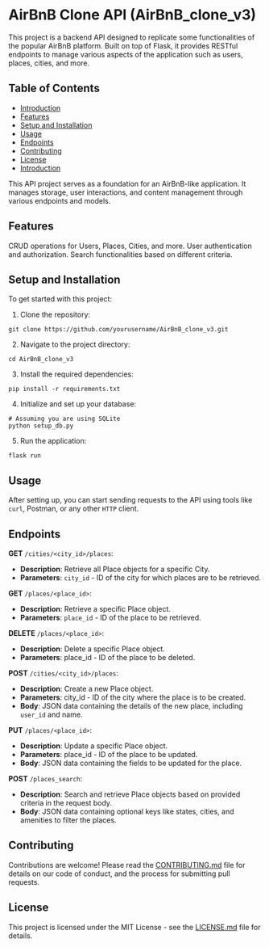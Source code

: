 # AirBnB Clone API (AirBnB_clone_v3)

This project is a backend API designed to replicate some functionalities of the popular AirBnB platform. Built on top of Flask, it provides RESTful endpoints to manage various aspects of the application such as users, places, cities, and more.

## Table of Contents
* [Introduction](#Introduction)
* [Features](#Features)
* [Setup and Installation](#Setup_and_Installation)
* [Usage](#Usage)
* [Endpoints](#Endpoints)
* [Contributing](#Contributing)
* [License](#License)
* [Introduction](#Introduction)

This API project serves as a foundation for an AirBnB-like application. It manages storage, user interactions, and content management through various endpoints and models.

## Features
CRUD operations for Users, Places, Cities, and more.
User authentication and authorization.
Search functionalities based on different criteria.

## Setup and Installation
To get started with this project:

1. Clone the repository:

```
git clone https://github.com/yourusername/AirBnB_clone_v3.git
```

2. Navigate to the project directory:

```
cd AirBnB_clone_v3
```

3. Install the required dependencies:

```
pip install -r requirements.txt
```

4. Initialize and set up your database:

```
# Assuming you are using SQLite
python setup_db.py
```

5. Run the application:

```
flask run
```

## Usage
After setting up, you can start sending requests to the API using tools like `curl`, Postman, or any other `HTTP` client.

## Endpoints
**GET** `/cities/<city_id>/places`:
* **Description**: Retrieve all Place objects for a specific City.
* **Parameters**: `city_id` - ID of the city for which places are to be retrieved.

**GET** `/places/<place_id>`:
* **Description**: Retrieve a specific Place object.
* **Parameters**: `place_id` - ID of the place to be retrieved.

**DELETE** `/places/<place_id>`:
* **Description**: Delete a specific Place object.
* **Parameters**: place_id - ID of the place to be deleted.

**POST** `/cities/<city_id>/places`:
* **Description**: Create a new Place object.
* **Parameters**: city_id - ID of the city where the place is to be created.
* **Body**: JSON data containing the details of the new place, including `user_id` and name.

**PUT** `/places/<place_id>`:
* **Description**: Update a specific Place object.
* **Parameters**: place_id - ID of the place to be updated.
* **Body**: JSON data containing the fields to be updated for the place.

**POST** `/places_search`:
* **Description**: Search and retrieve Place objects based on provided criteria in the request body.
* **Body**: JSON data containing optional keys like states, cities, and amenities to filter the places.

## Contributing
Contributions are welcome! Please read the [CONTRIBUTING.md](#) file for details on our code of conduct, and the process for submitting pull requests.

## License
This project is licensed under the MIT License - see the [LICENSE.md](#) file for details.

